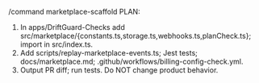 /command marketplace-scaffold
PLAN:
1) In apps/DriftGuard-Checks add src/marketplace/{constants.ts,storage.ts,webhooks.ts,planCheck.ts}; import in src/index.ts.
2) Add scripts/replay-marketplace-events.ts; Jest tests; docs/marketplace.md; .github/workflows/billing-config-check.yml.
3) Output PR diff; run tests. Do NOT change product behavior.
